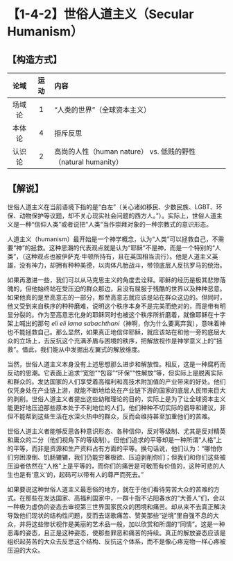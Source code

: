 # 【1-4-2】世俗人道主义（Secular Humanism）

## 【构造方式】
| 论域 | 运动           | 内容 |
|:----:|:----------------:|:-----|
| 场域论   |1 | “人类的世界”（全球资本主义） |
| 本体论   | 4| 拒斥反思   |
| 认识论   | 2|  高尚的人性（human nature） vs. 低贱的野性（natural humanity）  |

## 【解说】
世俗人道主义在当前语境下指的是“白左”（关心诸如移民、少数民族、LGBT、环保、动物保护等议题，却不关心现实社会问题的西方人。”）。实际上，世俗人道主义是一种“信仰人类”或者说把“人类”当作崇拜对象的一种宗教式的意识形态。

人道主义（humanism）最开始是一个神学概念，认为“人类”可以拯救自己，不需要“神”的拯救。这种思潮的代表观点就是认为“耶稣”不是神，而是一个特别的“人类”，（这种观点也被伊萨克·牛顿所持有，且在英国相当流行）。他是人道主义英雄，没有神力，却拥有种种美德，以肉体凡胎战斗，带领底层人反抗罗马的统治。

如果再激进一些，我们可以从马克思主义的角度去诠释。耶稣的经历是极其悲惨落魄的，但他始终站在受压迫的群众那边，且没有屈服于残酷的世界以及种种恶意。如果他真的是至高意志的一部分，那至高意志就应该是站在群众这边的。但同时，他又受到来自秩序的种种磨难，说明这个秩序本身不是完美而绝对的，而是带有明显分裂的。作为至高意志化身的耶稣同时也被这个秩序所折磨着，就像耶稣在十字架上喊出的那句 *eli eli lama sabachthani*（神啊，你为什么要离弃我），意味着神也不能拯救自己。那么显然，如果真正地信仰耶稣，就应该站在和他一旁的底层大众的立场上，去反抗这个充满矛盾与困境的秩序，把解放视作是神学意义上的“拯救”。借此，我们能从中发掘出左翼式的解放维度。

当然，世俗人道主义本身没有上述思想那么进步和解放性。相反，这是一种腐朽而反动的思潮。它表面上追求“宽恕”“包容”“环保”“性解放”等，但实际上是脱离实际和群众的。发达国家的人们享受着高福利和高技术附加值的产业带来的好处。他们仅凭身处在产业链上游，就能不断地给处在产业链下游的国家的底层人民带来巨大的剥削。世俗人道主义者提出这些幼稚理论的目的，实际上是为了让全球资本主义能更好地压迫那些原本处于不利地位的人们。他们种种不切实际的倡导和建议，非但不能帮到这些生活在水深火热中的群众，反而会维持甚至加重他们的苦难。

世俗人道主义者能够反思各种意识形态、各种信仰，反对等级制、尤其是反对精英和庸众的二分（他们视角下的等级制）。但他们追求的平等却是一种所谓“人格”上的平等，而非是资源和生产资料占有方面的平等。换句话说，他们认为：“哪怕你们穷困潦倒、饥肠辘辘，我们仍能穷奢极欲、压迫剥削你们；但我们和你们这些被压迫者依然在“人格”上是平等的，而你们的痛苦是可敬而有价值的，这种可悲的人生也是有‘意义’的，起码可以带有人的尊严而死去。”

如果要说这种世俗人道主义最恶俗的地方，就在于他们看待劳苦大众的苦难的方式。在那些在发达国家、高福利国家中，一群十指不沾阳春水的“大善人”们，会以一种极为虚伪的姿态去审视第三世界国家民众的困境和痛苦。却从来不去真正解决导致他们现状的结构性问题，反而去讴歌痛苦、赞美那些“逆境”里自强不息的大众，并将这些惨状视作是美丽的艺术品一般，加以欣赏和所谓的“同情”。这是一种恶毒的姿态，且正是这种姿态，使那些罪恶和痛苦的持续。真正的解放姿态应该是组织起劳苦的大众去反思这个结构、反抗这个体系，而不是像心疼宠物一样心疼被压迫的大众。
